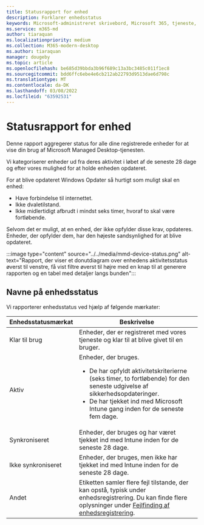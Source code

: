 ```yaml
---
title: Statusrapport for enhed
description: Forklarer enhedsstatus
keywords: Microsoft-administreret skrivebord, Microsoft 365, tjeneste, dokumentation
ms.service: m365-md
author: tiaraquan
ms.localizationpriority: medium
ms.collection: M365-modern-desktop
ms.author: tiaraquan
manager: dougeby
ms.topic: article
ms.openlocfilehash: be685d39bbda3b96f689c13a3bc3485c011f1ec8
ms.sourcegitcommit: bdd6ffc6ebe4e6cb212ab22793d9513dae6d798c
ms.translationtype: MT
ms.contentlocale: da-DK
ms.lasthandoff: 03/08/2022
ms.locfileid: "63592531"
---
```

# <a name="device-status-report"></a>Statusrapport for enhed

Denne rapport aggregerer status for alle dine registrerede enheder for at vise din brug af Microsoft Managed Desktop-tjenesten.

Vi kategoriserer enheder ud fra deres aktivitet i løbet af de seneste 28 dage og efter vores mulighed for at holde enheden opdateret.

For at blive opdateret Windows Opdater så hurtigt som muligt skal en enhed:

- Have forbindelse til internettet.
- Ikke dvaletilstand.
- Ikke midlertidigt afbrudt i mindst seks timer, hvoraf to skal være fortløbende.

Selvom det er muligt, at en enhed, der ikke opfylder disse krav, opdateres. Enheder, der opfylder dem, har den højeste sandsynlighed for at blive opdateret.

:::image type="content" source="../../media/mmd-device-status.png" alt-text="Rapport, der viser et donutdiagram over enhedens aktivitetsstatus øverst til venstre, få vist filtre øverst til højre med en knap til at generere rapporten og en tabel med detaljer langs bunden":::

## <a name="device-status-labels"></a>Navne på enhedsstatus

Vi rapporterer enhedsstatus ved hjælp af følgende mærkater:

| Enhedsstatusmærkat | Beskrivelse |
| ------ | ------ |
| Klar til brug | Enheder, der er registreret med vores tjeneste og klar til at blive givet til en bruger.|
| Aktiv | Enheder, der bruges. <ul><li>De har opfyldt aktivitetskriterierne (seks timer, to fortløbende) for den seneste udgivelse af sikkerhedsopdateringer.</li> <li>De har tjekket ind med Microsoft Intune gang inden for de seneste fem dage.</li></ul> |
| Synkroniseret | Enheder, der bruges og har været tjekket ind med Intune inden for de seneste 28 dage.
| Ikke synkroniseret | Enheder, der bruges, men ikke har tjekket ind med Intune inden for de seneste 28 dage. |
| Andet | Etiketten samler flere fejl tilstande, der kan opstå, typisk under enhedsregistrering. Du kan finde flere oplysninger under [Fejlfinding af enhedsregistrering](../get-started/manual-registration.md#troubleshooting-device-registration). |
